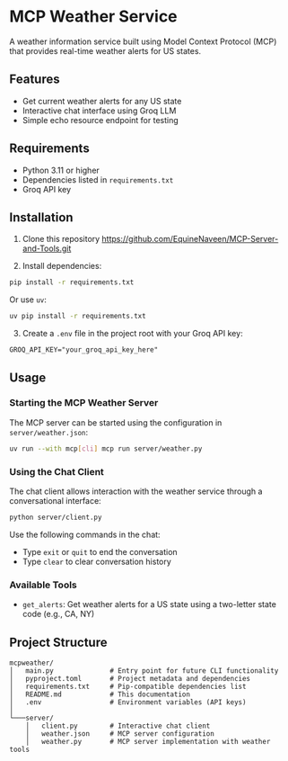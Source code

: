 # MCP Weather Service

A weather information service built using Model Context Protocol (MCP) that provides real-time weather alerts for US states.

## Features

- Get current weather alerts for any US state
- Interactive chat interface using Groq LLM
- Simple echo resource endpoint for testing

## Requirements

- Python 3.11 or higher
- Dependencies listed in `requirements.txt`
- Groq API key

## Installation

1. Clone this repository
   https://github.com/EquineNaveen/MCP-Server-and-Tools.git

2. Install dependencies:

```bash
pip install -r requirements.txt
```

Or use `uv`:

```bash
uv pip install -r requirements.txt
```

3. Create a `.env` file in the project root with your Groq API key:

```
GROQ_API_KEY="your_groq_api_key_here"
```

## Usage

### Starting the MCP Weather Server

The MCP server can be started using the configuration in `server/weather.json`:

```bash
uv run --with mcp[cli] mcp run server/weather.py
```

### Using the Chat Client

The chat client allows interaction with the weather service through a conversational interface:

```bash
python server/client.py
```

Use the following commands in the chat:
- Type `exit` or `quit` to end the conversation
- Type `clear` to clear conversation history

### Available Tools

- `get_alerts`: Get weather alerts for a US state using a two-letter state code (e.g., CA, NY)

## Project Structure

```
mcpweather/
│   main.py              # Entry point for future CLI functionality
│   pyproject.toml       # Project metadata and dependencies
│   requirements.txt     # Pip-compatible dependencies list
│   README.md            # This documentation
│   .env                 # Environment variables (API keys)
│
└───server/
    │   client.py        # Interactive chat client
    │   weather.json     # MCP server configuration
    │   weather.py       # MCP server implementation with weather tools
```
